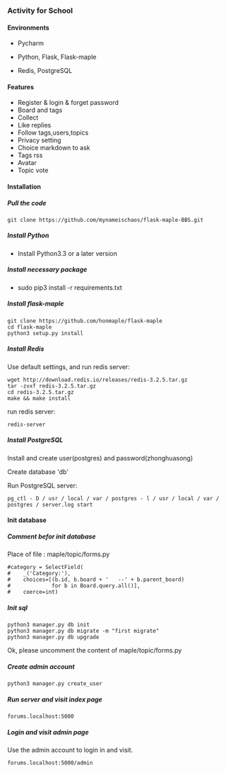 ### Activity for School

#### Environments

* Pycharm

* Python, Flask, Flask-maple

* Redis, PostgreSQL


#### Features

* Register & login & forget password
* Board and tags
* Collect
* Like replies
* Follow tags,users,topics
* Privacy setting
* Choice markdown to ask
* Tags rss
* Avatar
* Topic vote

#### Installation

##### Pull the code

```
git clone https://github.com/mynameischaos/flask-maple-BBS.git

```

##### Install Python

* Install Python3.3 or a later version

##### Install necessary package

* sudo pip3 install -r requirements.txt

##### Install flask-maple

```
git clone https://github.com/honmaple/flask-maple
cd flask-maple
python3 setup.py install
```
##### Install Redis

Use default settings, and run redis server:

```
wget http://download.redis.io/releases/redis-3.2.5.tar.gz
tar -zvxf redis-3.2.5.tar.gz
cd redis-3.2.5.tar.gz
make && make install
```

run redis server:

```
redis-server
```

##### Install PostgreSQL

Install and create user(postgres) and password(zhonghuasong)

Create database 'db'

Run PostgreSQL server:

```
pg_ctl - D / usr / local / var / postgres - l / usr / local / var / postgres / server.log start
```

#### Init database

##### Comment befor init database

Place of file : maple/topic/forms.py

```
#category = SelectField(
#    _('Category:'),
#    choices=[(b.id, b.board + '   --' + b.parent_board)
#             for b in Board.query.all()],
#    coerce=int)
```

##### Init sql

```
python3 manager.py db init
python3 manager.py db migrate -m "first migrate"
python3 manager.py db upgrade
```

Ok, please uncomment the content of maple/topic/forms.py

##### Create admin account

```
python3 manager.py create_user
```

##### Run server and visit index page

```
forums.localhost:5000
```

##### Login and visit admin page

Use the admin account to login in and visit.

```
forums.localhost:5000/admin
```





